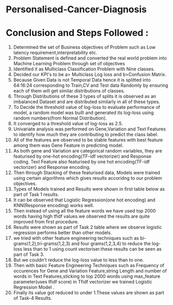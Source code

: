 # Personalised-Cancer-Diagnosis
# Conclusion and Steps Followed :
1. Determined the set of Business objectives of Problem such as Low latency requirement,interpretability etc.    
2. Problem Statement is defined and converted the real world problem into Machine Learning Problem through set of objectives                     
3. Identified it as Multiclass Classification Problem with Nine classes.     
4. Decided our KPI's to be a> Multiclass Log loss  and b>Confusion Matrix.                  
5. Because Given Data is not Temporal Data hence it is splitted into 64:16:24 corresponding to Train,CV and Test data Randomly by ensuring each of them will get similar distributions of classes.                    
6. Through Distributions of these 3 types of splits it is observed as an imbalanced Dataset and are distributed similarly in all of these types.        
7. To Decide the threshold value of log-loss to evaluate performance of model, a random model was built and generated its log-loss using random numbers(from Normal Distribution).                              
8. It converged to a threshold value of log-loss as 2.5.                     
9. Univariate analysis was performed on Gene,Variation and Text Features to identify how much they are contributing to predict the class label.                         
10. All of the features are observed to be stable features with best feature among them was Gene Feature in predicting model.         
11. As both gene and Variation are categorical random variables, they are featurised by one-hot encoding(TF-idf vectorizer) and Response coding. Text Feature also featurised by one hot encoding(TF-idf vectorizer) and Response encoding.           
12. Then through Stacking of these featurised data, Models were trained using certain algorithms which gives results accoridng to our problem objectives.                           
13. Types of Models trained and Results were shown in first table below as part of Task 1 results.                 
14. It can be observed that Logistic Regression(one hot encoding) and KNN(Response encoding) works well.                      
15. Then instead of using all the feature words we have used top 2000 words having high tfidf values.we observed the results are quite improved from first procedure.                                   
16. Results were shown as part of Task 2 table where we observe logistic regression performs better than other models.     
17. we tried with other feature engineering techniques such as bi-grams(1,2),tri-grams(1,2,3) and four grams(1,2,3,4) to reduce the log-loss less than to 1 using count vectoriser.these results can be seen as part of Task 3.               
18. But we couldn't reduce the log-loss value to less than to one.                              
19. Then with basic Feature Engineering Techniques such as Frequency of occurences for Gene and Variation Feature,string Length and number of words in Text Features,sticking to top 2000 words using max_feature parameter(uses tfidf score) in Tfidf vectorizer we trained Logistic Regression Model .                      
20. Finally its value got reduced to under 1.These values are shown as part of Task-4 Results.             
                      
